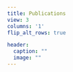 ```yaml
---
title: Publications
view: 3
columns: '1'
flip_alt_rows: true

header:
  caption: ""
  image: ""
---
```


